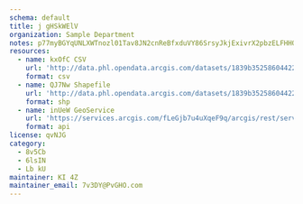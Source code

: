 ```yaml
---
schema: default
title: j gHSkWElV 
organization: Sample Department 
notes: p77myBGYqUNLXWTnozl01Tav8JN2cnReBfxduVY86SrsyJkjExivrX2pbzELFHHQPIet69FAtDMgkPAhV5 KODwh509So13 U4lW 
resources:
  - name: kxOfC CSV
    url: 'http://data.phl.opendata.arcgis.com/datasets/1839b35258604422b0b520cbb668df0d_0.csv'
    format: csv
  - name: QJ7Nw Shapefile
    url: 'http://data.phl.opendata.arcgis.com/datasets/1839b35258604422b0b520cbb668df0d_0.zip'
    format: shp
  - name: inUeW GeoService
    url: 'https://services.arcgis.com/fLeGjb7u4uXqeF9q/arcgis/rest/services/Air_Monitoring_Stations/FeatureServer/0/query'
    format: api
license: qvNJG 
category:
  - 8v5Cb 
  - 6lsIN 
  - Lb kU 
maintainer: KI 4Z  
maintainer_email: 7v3DY@PvGHO.com
---
```

